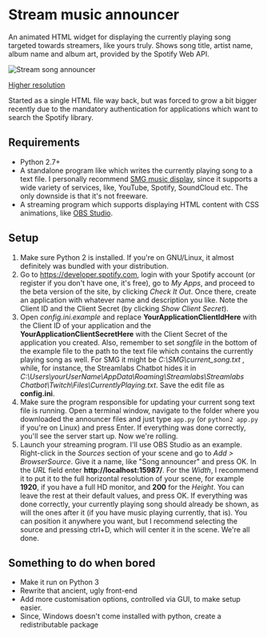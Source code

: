 # Stream music announcer

An animated HTML widget for displaying the currently playing song targeted towards streamers, like yours truly.
Shows song title, artist name, album name and album art, provided by the Spotify Web API.

![Stream song announcer](https://thumbs.gfycat.com/GrotesqueFairKodiakbear-size_restricted.gif "Stream song announcer")

[Higher resolution](https://gfycat.com/GrotesqueFairKodiakbear)

Started as a single HTML file way back, but was forced to grow a bit bigger recently due to the mandatory authentication for applications which want to search the Spotify library.


## Requirements
* Python 2.7+
* A standalone program like which writes the currently playing song to a text file. I personally recommend [SMG music display](https://martijnbrekelmans.com/SMG/), since it supports a wide variety of services, like, YouTube, Spotify, SoundCloud etc. The only downside is that it's not freeware.
* A streaming program which supports displaying HTML content with CSS animations, like [OBS Studio](https://obsproject.com/).

##  Setup
1) Make sure Python 2 is installed. If you're on GNU/Linux, it almost definitely was bundled with your distribution.
2) Go to https://developer.spotify.com, login with your Spotify account (or register if you don't have one, it's free), go to _My Apps_, and proceed to the beta version of the site, by clicking _Check It Out_. Once there, create an application with whatever name and description you like. Note the Client ID and the Client Secret (by clicking _Show Client Secret_).
3) Open *config.ini.example* and replace __YourApplicationClientIdHere__ with the Client ID of your application and the __YourApplicationClientSecretHere__ with the Client Secret of the application you created. Also, remember to set _songfile_ in the bottom of the example file to the path to the text file which contains the currently playing song as well. For SMG it might be _C:\SMG\current_song.txt_ , while, for instance, the Streamlabs Chatbot hides it in _C:\Users\yourUserName\AppData\Roaming\Streamlabs\Streamlabs Chatbot\Twitch\Files\CurrentlyPlaying.txt_. Save the edit file as __config.ini__.
4) Make sure the program responsible for updating your current song text file is running. Open a terminal window, navigate to the folder where you downloaded the announcer files and just type `app.py` (or `python2 app.py` if you're on Linux) and press Enter. If everything was done correctly, you'll see the server start up. Now we're rolling.
5) Launch your streaming program. I'll use OBS Studio as an example. Right-click in the _Sources_ section of your scene and go to _Add > BrowserSource_. Give it a name, like "Song announcer" and press OK. In the _URL_ field enter __http://localhost:15987/__. For the _Width_, I recommend it to put it to the full horizontal resolution of your scene, for example __1920__, if you have a full HD monitor, and __200__ for the _Height_. You can leave the rest at their default values, and press OK. If everything was done correctly, your currently playing song should already be shown, as will the ones after it (if you have music playing currently, that is). You can position it anywhere you want, but I recommend selecting the source and pressing ctrl+D, which will center it in the scene. We're all done.

## Something to do when bored
* Make it run on Python 3
* Rewrite that ancient, ugly front-end
* Add more customisation options, controlled via GUI, to make setup easier.
* Since, Windows doesn't come installed with python, create a redistributable package